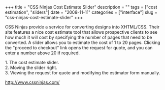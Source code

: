 +++
title = "CSS Ninjas Cost Estimate Slider"
description = ""
tags = ["cost estimation", "sliders"]
date = "2008-11-11"
categories = ["interface"]
slug = "css-ninjas-cost-estimate-slider"
+++


<p>CSS Ninjas provide a service for converting designs into XHTML/CSS. Their site features a nice cost estimate tool that allows prospective clients to see how much it will cost by specifying the number of pages that need to be converted. A slider allows you to estimate the cost of 1 to 20 pages. Clicking the "proceed to checkout" link opens the request for quote, and you can enter a number above 20 if required.</p>
<div id="screens-full" class="clear"><div class="caption">1. The cost estimate slider.</div><div class="fullimg clear"><a href="http://media.konigi.com/interface/cssninjas-cost-slider-1.png" class="group" rel="group" title="1. The cost estimate slider."><img src="http://media.konigi.com/interface/cssninjas-cost-slider-1.png" alt="" class="img-responsive"></a></div></div><div id="screens-full" class="clear"><div class="caption">2. Moving the slider right.</div><div class="fullimg clear"><a href="http://media.konigi.com/interface/cssninjas-cost-slider-2.png" class="group" rel="group" title="2. Moving the slider right."><img src="http://media.konigi.com/interface/cssninjas-cost-slider-2.png" alt="" class="img-responsive"></a></div></div><div id="screens-full" class="clear"><div class="caption">3. Viewing the request for quote and modifying the estimator form manually.</div><div class="fullimg clear"><a href="http://media.konigi.com/interface/cssninjas-cost-slider-3.png" class="group" rel="group" title="3. Viewing the request for quote and modifying the estimator form manually."><img src="http://media.konigi.com/interface/cssninjas-cost-slider-3.png" alt="" class="img-responsive"></a></div></div>        
<p><a href="http://www.cssninjas.com/">http://www.cssninjas.com/</a></p>

